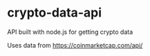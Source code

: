 # crypto-data-api
API built with node.js for getting crypto data

Uses data from https://coinmarketcap.com/api/
